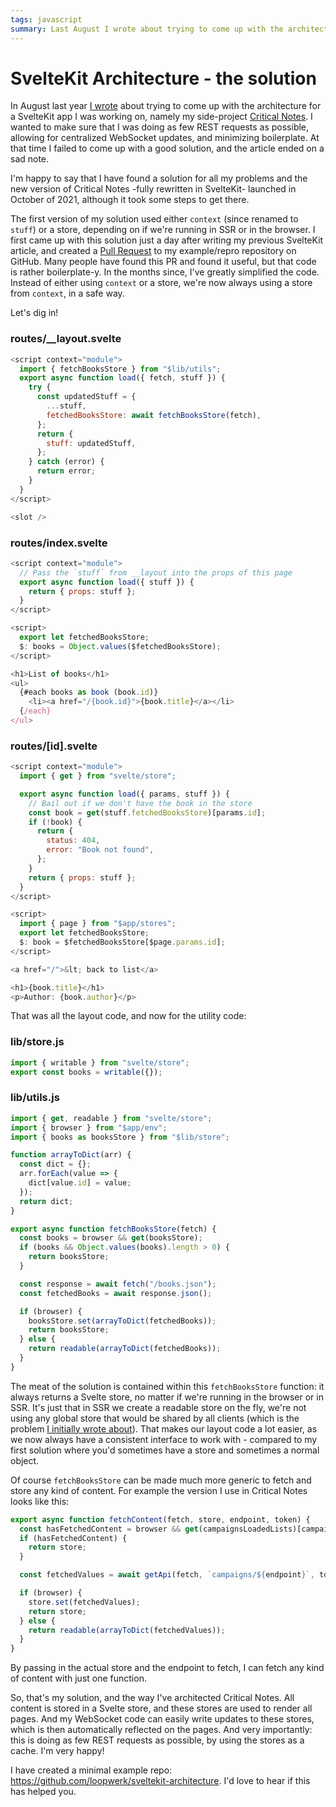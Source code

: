 ```yaml
---
tags: javascript
summary: Last August I wrote about trying to come up with the architecture for a SvelteKit app I was working on, and failing.  I'm happy to say that I have found a solution for all my problems!
---
```


# SvelteKit Architecture - the solution

In August last year [I wrote](/articles/2021/architecting-sveltekit/) about trying to come up with the architecture for a SvelteKit app I was working on, namely my side-project [Critical Notes](https://www.critical-notes.com/). I wanted to make sure that I was doing as few REST requests as possible, allowing for centralized WebSocket updates, and minimizing boilerplate. At that time I failed to come up with a good solution, and the article ended on a sad note.

I'm happy to say that I have found a solution for all my problems and the new version of Critical Notes -fully rewritten in SvelteKit- launched in October of 2021, although it took some steps to get there.

The first version of my solution used either `context` (since renamed to `stuff`) or a store, depending on if we're running in SSR or in the browser. I first came up with this solution just a day after writing my previous SvelteKit article, and created a [Pull Request](https://github.com/kevinrenskers/sveltekit-reproduce/pull/2) to my example/repro repository on GitHub. Many people have found this PR and found it useful, but that code is rather boilerplate-y. In the months since, I've greatly simplified the code. Instead of either using `context` or a store, we're now always using a store from `context`, in a safe way.

Let's dig in!

### routes/__layout.svelte
```javascript
<script context="module">
  import { fetchBooksStore } from "$lib/utils";
  export async function load({ fetch, stuff }) {
    try {
      const updatedStuff = {
        ...stuff,
        fetchedBooksStore: await fetchBooksStore(fetch),
      };
      return {
        stuff: updatedStuff,
      };
    } catch (error) {
      return error;
    }
  }
</script>

<slot />
```

### routes/index.svelte
```javascript
<script context="module">
  // Pass the `stuff` from __layout into the props of this page
  export async function load({ stuff }) {
    return { props: stuff };
  }
</script>

<script>
  export let fetchedBooksStore;
  $: books = Object.values($fetchedBooksStore);
</script>

<h1>List of books</h1>
<ul>
  {#each books as book (book.id)}
    <li><a href="/{book.id}">{book.title}</a></li>
  {/each}
</ul>
```

### routes/[id].svelte
```javascript
<script context="module">
  import { get } from "svelte/store";

  export async function load({ params, stuff }) {
    // Bail out if we don't have the book in the store
    const book = get(stuff.fetchedBooksStore)[params.id];
    if (!book) {
      return {
        status: 404,
        error: "Book not found",
      };
    }
    return { props: stuff };
  }
</script>

<script>
  import { page } from "$app/stores";
  export let fetchedBooksStore;
  $: book = $fetchedBooksStore[$page.params.id];
</script>

<a href="/">&lt; back to list</a>

<h1>{book.title}</h1>
<p>Author: {book.author}</p>
```

That was all the layout code, and now for the utility code:

### lib/store.js
```javascript
import { writable } from "svelte/store";
export const books = writable({});
```

### lib/utils.js
```javascript
import { get, readable } from "svelte/store";
import { browser } from "$app/env";
import { books as booksStore } from "$lib/store";

function arrayToDict(arr) {
  const dict = {};
  arr.forEach(value => {
    dict[value.id] = value;
  });
  return dict;
}

export async function fetchBooksStore(fetch) {
  const books = browser && get(booksStore);
  if (books && Object.values(books).length > 0) {
    return booksStore;
  }

  const response = await fetch("/books.json");
  const fetchedBooks = await response.json();

  if (browser) {
    booksStore.set(arrayToDict(fetchedBooks));
    return booksStore;
  } else {
    return readable(arrayToDict(fetchedBooks));
  }
}
```

The meat of the solution is contained within this `fetchBooksStore` function: it always returns a Svelte store, no matter if we're running in the browser or in SSR. It's just that in SSR we create a readable store on the fly, we're not using any global store that would be shared by all clients (which is the problem [I initially wrote about](/articles/2021/architecting-sveltekit/)). That makes our layout code a lot easier, as we now always have a consistent interface to work with - compared to my first solution where you'd sometimes have a store and sometimes a normal object.

Of course `fetchBooksStore` can be made much more generic to fetch and store any kind of content. For example the version I use in Critical Notes looks like this:

```javascript
export async function fetchContent(fetch, store, endpoint, token) {
  const hasFetchedContent = browser && get(campaignsLoadedLists)[campaignId][endpoint];
  if (hasFetchedContent) {
    return store;
  }

  const fetchedValues = await getApi(fetch, `campaigns/${endpoint}`, token);

  if (browser) {
    store.set(fetchedValues);
    return store;
  } else {
    return readable(arrayToDict(fetchedValues));
  }
}
```

By passing in the actual store and the endpoint to fetch, I can fetch any kind of content with just one function.

So, that's my solution, and the way I've architected Critical Notes. All content is stored in a Svelte store, and these stores are used to render all pages. And my WebSocket code can easily write updates to these stores, which is then automatically reflected on the pages. And very importantly: this is doing as few REST requests as possible, by using the stores as a cache. I'm very happy!

I have created a minimal example repo: https://github.com/loopwerk/sveltekit-architecture. I'd love to hear if this has helped you.